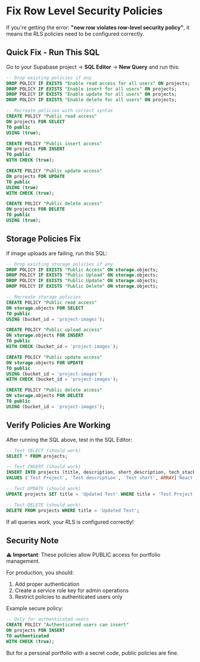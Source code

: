 # Fix Row Level Security Policies

If you're getting the error: **"new row violates row-level security policy"**, it means the RLS policies need to be configured correctly.

## Quick Fix - Run This SQL

Go to your Supabase project → **SQL Editor** → **New Query** and run this:

```sql
-- Drop existing policies if any
DROP POLICY IF EXISTS "Enable read access for all users" ON projects;
DROP POLICY IF EXISTS "Enable insert for all users" ON projects;
DROP POLICY IF EXISTS "Enable update for all users" ON projects;
DROP POLICY IF EXISTS "Enable delete for all users" ON projects;

-- Recreate policies with correct syntax
CREATE POLICY "Public read access"
ON projects FOR SELECT
TO public
USING (true);

CREATE POLICY "Public insert access"
ON projects FOR INSERT
TO public
WITH CHECK (true);

CREATE POLICY "Public update access"
ON projects FOR UPDATE
TO public
USING (true)
WITH CHECK (true);

CREATE POLICY "Public delete access"
ON projects FOR DELETE
TO public
USING (true);
```

## Storage Policies Fix

If image uploads are failing, run this SQL:

```sql
-- Drop existing storage policies if any
DROP POLICY IF EXISTS "Public Access" ON storage.objects;
DROP POLICY IF EXISTS "Public Upload" ON storage.objects;
DROP POLICY IF EXISTS "Public Update" ON storage.objects;
DROP POLICY IF EXISTS "Public Delete" ON storage.objects;

-- Recreate storage policies
CREATE POLICY "Public read access"
ON storage.objects FOR SELECT
TO public
USING (bucket_id = 'project-images');

CREATE POLICY "Public upload access"
ON storage.objects FOR INSERT
TO public
WITH CHECK (bucket_id = 'project-images');

CREATE POLICY "Public update access"
ON storage.objects FOR UPDATE
TO public
USING (bucket_id = 'project-images')
WITH CHECK (bucket_id = 'project-images');

CREATE POLICY "Public delete access"
ON storage.objects FOR DELETE
TO public
USING (bucket_id = 'project-images');
```

## Verify Policies Are Working

After running the SQL above, test in the SQL Editor:

```sql
-- Test SELECT (should work)
SELECT * FROM projects;

-- Test INSERT (should work)
INSERT INTO projects (title, description, short_description, tech_stack)
VALUES ('Test Project', 'Test description', 'Test short', ARRAY['React', 'Next.js']);

-- Test UPDATE (should work)
UPDATE projects SET title = 'Updated Test' WHERE title = 'Test Project';

-- Test DELETE (should work)
DELETE FROM projects WHERE title = 'Updated Test';
```

If all queries work, your RLS is configured correctly!

## Security Note

⚠️ **Important**: These policies allow PUBLIC access for portfolio management.

For production, you should:
1. Add proper authentication
2. Create a service role key for admin operations
3. Restrict policies to authenticated users only

Example secure policy:
```sql
-- Only for authenticated users
CREATE POLICY "Authenticated users can insert"
ON projects FOR INSERT
TO authenticated
WITH CHECK (true);
```

But for a personal portfolio with a secret code, public policies are fine.
